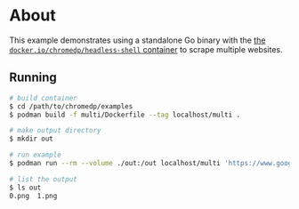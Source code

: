 # About

This example demonstrates using a standalone Go binary with the [the
`docker.io/chromedp/headless-shell` container][docker-hub] to scrape multiple
websites.

[docker-hub]: https://hub.docker.com/r/chromedp/headless-shell/tags

## Running

```sh
# build container
$ cd /path/to/chromedp/examples
$ podman build -f multi/Dockerfile --tag localhost/multi .

# make output directory
$ mkdir out

# run example
$ podman run --rm --volume ./out:/out localhost/multi 'https://www.google.com/' 'https://ifconfig.me'

# list the output
$ ls out
0.png  1.png
```
